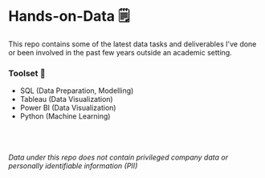 # Hands-on-Data 🗒️

This repo contains some of the latest data tasks and deliverables I've done or been involved in the past few years outside an academic setting.


### Toolset 🏅

* SQL (Data Preparation, Modelling)
* Tableau (Data Visualization)
* Power BI (Data Visualization)
* Python (Machine Learning)

</br></br></br>
_Data under this repo does not contain privileged company data or personally identifiable information (PII)_
